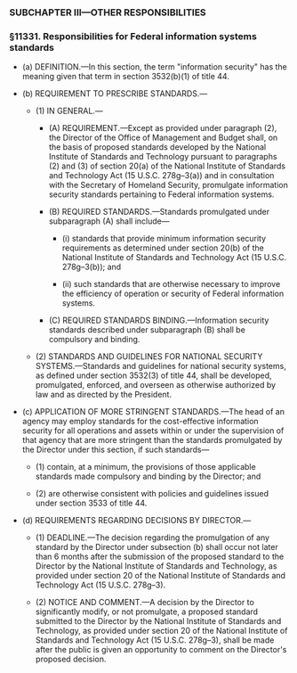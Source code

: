 ### SUBCHAPTER III—OTHER RESPONSIBILITIES

### §11331. Responsibilities for Federal information systems standards
* (a) DEFINITION.—In this section, the term "information security" has the meaning given that term in section 3532(b)(1) of title 44.

* (b) REQUIREMENT TO PRESCRIBE STANDARDS.—

  * (1) IN GENERAL.—

    * (A) REQUIREMENT.—Except as provided under paragraph (2), the Director of the Office of Management and Budget shall, on the basis of proposed standards developed by the National Institute of Standards and Technology pursuant to paragraphs (2) and (3) of section 20(a) of the National Institute of Standards and Technology Act (15 U.S.C. 278g–3(a)) and in consultation with the Secretary of Homeland Security, promulgate information security standards pertaining to Federal information systems.

    * (B) REQUIRED STANDARDS.—Standards promulgated under subparagraph (A) shall include—

      * (i) standards that provide minimum information security requirements as determined under section 20(b) of the National Institute of Standards and Technology Act (15 U.S.C. 278g–3(b)); and

      * (ii) such standards that are otherwise necessary to improve the efficiency of operation or security of Federal information systems.


    * (C) REQUIRED STANDARDS BINDING.—Information security standards described under subparagraph (B) shall be compulsory and binding.


  * (2) STANDARDS AND GUIDELINES FOR NATIONAL SECURITY SYSTEMS.—Standards and guidelines for national security systems, as defined under section 3532(3) of title 44, shall be developed, promulgated, enforced, and overseen as otherwise authorized by law and as directed by the President.


* (c) APPLICATION OF MORE STRINGENT STANDARDS.—The head of an agency may employ standards for the cost-effective information security for all operations and assets within or under the supervision of that agency that are more stringent than the standards promulgated by the Director under this section, if such standards—

  * (1) contain, at a minimum, the provisions of those applicable standards made compulsory and binding by the Director; and

  * (2) are otherwise consistent with policies and guidelines issued under section 3533 of title 44.


* (d) REQUIREMENTS REGARDING DECISIONS BY DIRECTOR.—

  * (1) DEADLINE.—The decision regarding the promulgation of any standard by the Director under subsection (b) shall occur not later than 6 months after the submission of the proposed standard to the Director by the National Institute of Standards and Technology, as provided under section 20 of the National Institute of Standards and Technology Act (15 U.S.C. 278g–3).

  * (2) NOTICE AND COMMENT.—A decision by the Director to significantly modify, or not promulgate, a proposed standard submitted to the Director by the National Institute of Standards and Technology, as provided under section 20 of the National Institute of Standards and Technology Act (15 U.S.C. 278g–3), shall be made after the public is given an opportunity to comment on the Director's proposed decision.